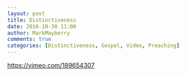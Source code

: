 ```yaml
---
layout: post
title: Distinctiveness
date: 2016-10-30 11:00
author: MarkMayberry
comments: true
categories: [Distinctiveness, Gospel, Video, Preaching]
---
```

https://vimeo.com/189654307
